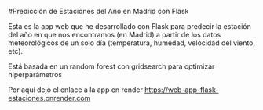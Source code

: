 #Predicción de Estaciones del Año en Madrid con Flask

Esta es la app web que he desarrollado con Flask para predecir la estación del año en que nos encontramos (en Madrid) a partir
de los datos meteorológicos de un solo día (temperatura, humedad, velocidad del viento, etc).

Está basada en un random forest con gridsearch para optimizar hiperparámetros

Por aquí dejo el enlace a la app en render
https://web-app-flask-estaciones.onrender.com

